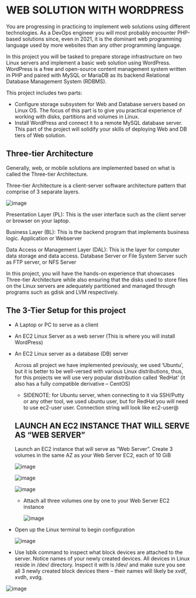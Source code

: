 
# WEB SOLUTION WITH WORDPRESS 

You are progressing in practicing to implement web solutions using different technologies. As a DevOps engineer you will most probably encounter PHP-based solutions since, even in 2021, it is the dominant web programming language used by more websites than any other programming language.

In this project you will be tasked to prepare storage infrastructure on two Linux servers and implement a basic web solution using WordPress. WordPress is a free and open-source content management system written in PHP and paired with MySQL or MariaDB as its backend Relational Database Management System (RDBMS).

This project includes two parts:

* Configure storage subsystem for Web and Database servers based on Linux OS. The focus of this part is to give you practical experience of working with disks, partitions and volumes in Linux.
* Install WordPress and connect it to a remote MySQL database server. This part of the project will solidify your skills of deploying Web and DB tiers of Web solution.

 ## Three-tier Architecture
Generally, web, or mobile solutions are implemented based on what is called the Three-tier Architecture.

Three-tier Architecture is a client-server software architecture pattern that comprise of 3 separate layers.

![image](https://github.com/Mubarokahh/DevOps-Projects/assets/135038657/99bc8422-5739-4518-926a-b5dbdfc43503)

Presentation Layer (PL): This is the user interface such as the client server or browser on your laptop.

Business Layer (BL): This is the backend program that implements business logic. Application or Webserver

Data Access or Management Layer (DAL): This is the layer for computer data storage and data access. Database Server or File System Server such as FTP server, or NFS Server

In this project, you will have the hands-on experience that showcases Three-tier Architecture while also ensuring that the disks used to store files on the Linux servers are adequately partitioned and managed through programs such as gdisk and LVM respectively.

## The 3-Tier Setup for this project

* A Laptop or PC to serve as a client

* An EC2 Linux Server as a web server (This is where you will install WordPress)

* An EC2 Linux server as a database (DB) server

  Across all project we have implemented previously, we used ‘Ubuntu’, but it is better to be well-versed with various Linux distributions, thus, for this projects we will use very popular distribution called ‘RedHat’ (it also has a fully compatible derivative – CentOS)

  * SIDENOTE: for Ubuntu server, when connecting to it via SSH/Putty or any other tool, we used ubuntu user, but for RedHat you will need to use ec2-user user. Connection string will look like ec2-user@<Public-IP>

  ## LAUNCH AN EC2 INSTANCE THAT WILL SERVE AS “WEB SERVER”

  Launch an EC2 instance that will serve as “Web Server”. Create 3 volumes in the same AZ as your Web Server EC2, each of 10 GiB

  ![image](https://github.com/Mubarokahh/DevOps-Projects/assets/135038657/768c420d-0530-41ef-9321-00b7ffaa90d8)




  ![image](https://github.com/Mubarokahh/DevOps-Projects/assets/135038657/551f9ce3-9a6c-4740-b18c-cedafaf64865)




  ![image](https://github.com/Mubarokahh/DevOps-Projects/assets/135038657/a583a9e4-8fb7-453b-851b-edc4d1402f2c)

  

  * Attach all three volumes one by one to your Web Server EC2 instance
 
    ![image](https://github.com/Mubarokahh/DevOps-Projects/assets/135038657/1e10a7b2-437d-4c15-a284-26f9cae7fc10)


 * Open up the Linux terminal to begin configuration

   
    ![image](https://github.com/Mubarokahh/DevOps-Projects/assets/135038657/e61dd763-6850-440e-aad7-d68702f60090)

 * Use lsblk command to inspect what block devices are attached to the server. Notice names of your newly created devices. All devices    in Linux reside in /dev/ directory. Inspect it with ls /dev/ and make sure you see all 3 newly created block devices there – their       names  will likely be xvdf, xvdh, xvdg.


![image](https://github.com/Mubarokahh/DevOps-Projects/assets/135038657/f1e53035-ba76-494e-a2fb-f3743afa86ae)




  




